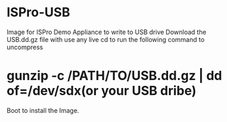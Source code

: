 # ISPro-USB
Image for ISPro Demo Appliance
to write to USB drive
Download the USB.dd.gz file with 
use any live cd to run the following command
to uncompress
# gunzip -c /PATH/TO/USB.dd.gz | dd of=/dev/sdx(or your USB dribe)
Boot to install the Image.

